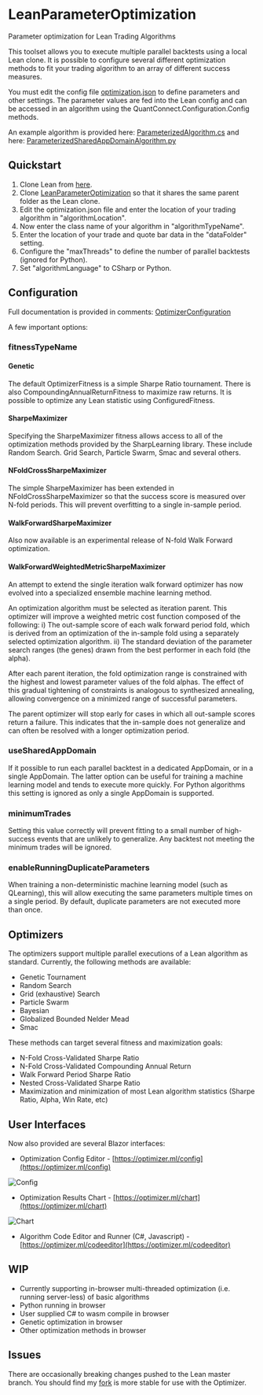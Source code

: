 ﻿# LeanParameterOptimization
Parameter optimization for Lean Trading Algorithms

This toolset allows you to execute multiple parallel backtests using a local Lean clone. It is possible to configure several different optimization methods to fit your trading algorithm to an array of different success measures. 

You must edit the config file [optimization.json](https://github.com/jameschch/LeanParameterOptimization/blob/master/Jtc.Optimization.LeanOptimizer/optimization.json) to define parameters and other settings. The parameter values are fed into the Lean config and can be accessed in an algorithm using the QuantConnect.Configuration.Config methods.

An example algorithm is provided here: [ParameterizedAlgorithm.cs](https://github.com/jameschch/LeanParameterOptimization/blob/master/Jtc.Optimization.LeanOptimizer.Example/ParameterizedAlgorithm.cs)
and here: [ParameterizedSharedAppDomainAlgorithm.py](https://github.com/jameschch/LeanParameterOptimization/blob/master/Jtc.Optimization.LeanOptimizer.Example/ParameterizedSharedAppDomainAlgorithm.py)

## Quickstart
1. Clone Lean from [here](https://github.com/QuantConnect/Lean).
2. Clone [LeanParameterOptimization](https://github.com/jameschch/LeanParameterOptimization) so that it shares the same parent folder as the Lean clone.
3. Edit the optimization.json file and enter the location of your trading algorithm in "algorithmLocation".
4. Now enter the class name of your algorithm in "algorithmTypeName".
5. Enter the location of your trade and quote bar data in the "dataFolder" setting.
6. Configure the "maxThreads" to define the number of parallel backtests (ignored for Python).
7. Set "algorithmLanguage" to CSharp or Python.

## Configuration
Full documentation is provided in comments: [OptimizerConfiguration](https://github.com/jameschch/LeanParameterOptimization/blob/master/Jtc.Optimization.Objects/OptimizerConfiguration.cs)

A few important options:

### fitnessTypeName

#### Genetic
The default OptimizerFitness is a simple Sharpe Ratio tournament. There is also CompoundingAnnualReturnFitness to maximize raw returns. It is possible to optimize any Lean statistic using ConfiguredFitness.

#### SharpeMaximizer
Specifying the SharpeMaximizer fitness allows access to all of the optimization methods provided by the SharpLearning library. These include Random Search. Grid Search, Particle Swarm, Smac and several others.

#### NFoldCrossSharpeMaximizer
The simple SharpeMaximizer has been extended in NFoldCrossSharpeMaximizer so that the success score is measured over N-fold periods. This will prevent overfitting to a single in-sample period. 

#### WalkForwardSharpeMaximizer
Also now available is an experimental release of N-fold Walk Forward optimization.

#### WalkForwardWeightedMetricSharpeMaximizer
An attempt to extend the single iteration walk forward optimizer has now evolved into a specialized ensemble machine learning method.

An optimization algorithm must be selected as iteration parent. This optimizer will improve a weighted metric cost function composed of the following:
i) The out-sample score of each walk forward period fold, which is derived from an optimization of the in-sample fold using a separately selected optimization algorithm.
ii) The standard deviation of the parameter search ranges (the genes) drawn from the best performer in each fold (the alpha).

After each parent iteration, the fold optimization range is constrained with the highest and lowest parameter values of the fold alphas. The effect of this gradual tightening of constraints is analogous to synthesized annealing, allowing convergence on a minimized range of successful parameters.

The parent optimizer will stop early for cases in which all out-sample scores return a failure. This indicates that the in-sample does not generalize and can often be resolved with a longer optimization period.

### useSharedAppDomain
If it possible to run each parallel backtest in a dedicated AppDomain, or in a single AppDomain. The latter option can be useful for training a machine learning model and tends to execute more quickly. For Python algorithms this setting is ignored as only a single AppDomain is supported.

### minimumTrades
Setting this value correctly will prevent fitting to a small number of high-success events that are unlikely to generalize. Any backtest not meeting the minimum trades will be ignored.

### enableRunningDuplicateParameters
When training a non-deterministic machine learning model (such as QLearning), this will allow executing the same parameters multiple times on a single period. By default, duplicate parameters are not executed more than once.

## Optimizers
The optimizers support multiple parallel executions of a Lean algorithm as standard. Currently, the following methods are available:
* Genetic Tournament
* Random Search
* Grid (exhaustive) Search
* Particle Swarm
* Bayesian
* Globalized Bounded Nelder Mead
* Smac

These methods can target several fitness and maximization goals:
* N-Fold Cross-Validated Sharpe Ratio
* N-Fold Cross-Validated Compounding Annual Return
* Walk Forward Period Sharpe Ratio
* Nested Cross-Validated Sharpe Ratio
* Maximization and minimization of most Lean algorithm statistics (Sharpe Ratio, Alpha, Win Rate, etc)


## User Interfaces
Now also provided are several Blazor interfaces:

* Optimization Config Editor - [https://optimizer.ml/config](https://optimizer.ml/config)

![Config](https://raw.githubusercontent.com/jameschch/LeanParameterOptimization/master/config.png)

* Optimization Results Chart - [https://optimizer.ml/chart](https://optimizer.ml/chart)

![Chart](https://raw.githubusercontent.com/jameschch/LeanParameterOptimization/master/chart.png)

* Algorithm Code Editor and Runner (C#, Javascript) - [https://optimizer.ml/codeeditor](https://optimizer.ml/codeeditor)

## WIP
* Currently supporting in-browser multi-threaded optimization (i.e. running server-less) of basic algorithms
* Python running in browser
* User supplied C# to wasm compile in browser
* Genetic optimization in browser
* Other optimization methods in browser

## Issues
There are occasionally breaking changes pushed to the Lean master branch. You should find my [fork](https://github.com/jameschch/Lean/tree/latest) is more stable for use with the Optimizer.